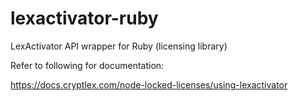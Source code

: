 # lexactivator-ruby
 LexActivator API wrapper for Ruby (licensing library)
 
Refer to following for documentation:

https://docs.cryptlex.com/node-locked-licenses/using-lexactivator
